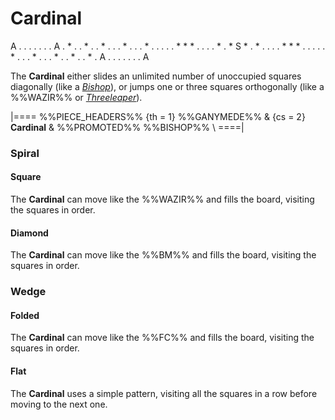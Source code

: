 # Cardinal

<div class = "movement">
A . . . . . . . A
. * . . * . . * .
. . * . . . * . .
. . . * * * . . .
. * . * S * . * .
. . . * * * . . .
. . * . . . * . .
. * . . * . . * .
A . . . . . . . A
</div>

The **Cardinal** either slides an unlimited number of unoccupied squares
diagonally (like a [*Bishop*](bishop.html)), or jumps one or three
squares orthogonally (like a %%WAZIR%% or [*Threeleaper*](threeleaper.html)).

|====
%%PIECE_HEADERS%%
  {th = 1}  %%GANYMEDE%%
& {cs = 2}  **Cardinal**
&           %%PROMOTED%% %%BISHOP%% \\
====|

### Spiral

#### Square

The **Cardinal** can move like the %%WAZIR%% and fills the board, visiting
the squares in order.

#### Diamond

The **Cardinal** can move like the %%BM%% and fills the board, visiting
the squares in order.

### Wedge

#### Folded

The **Cardinal** can move like the %%FC%% and fills the board, visiting
the squares in order.

#### Flat

The **Cardinal** uses a simple pattern, visiting all the squares in a 
row before moving to the next one.
